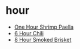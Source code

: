 # hour

 * [One Hour Shrimp Paella](index/o/one-hour-shrimp-paella-237899.json)
 * [6 Hour Chili](index/6/6-hour-chili.json)
 * [8 Hour Smoked Brisket](index/8/8-hour-smoked-brisket.json)
